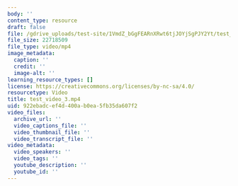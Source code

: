 ```yaml
---
body: ''
content_type: resource
draft: false
file: /gdrive_uploads/test-site/1VmdZ_bGgFEARnXRwt6tjJOYjSgPJY2Yt/test_video_3.mp4
file_size: 22718509
file_type: video/mp4
image_metadata:
  caption: ''
  credit: ''
  image-alt: ''
learning_resource_types: []
license: https://creativecommons.org/licenses/by-nc-sa/4.0/
resourcetype: Video
title: test_video_3.mp4
uid: 922ebadc-ef4d-400a-b0ea-5fb35da607f2
video_files:
  archive_url: ''
  video_captions_file: ''
  video_thumbnail_file: ''
  video_transcript_file: ''
video_metadata:
  video_speakers: ''
  video_tags: ''
  youtube_description: ''
  youtube_id: ''
---
```

